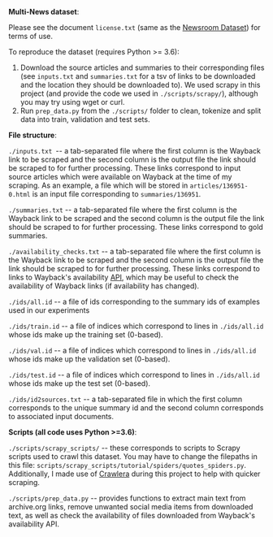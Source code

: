 **Multi-News dataset**:

Please see the document `license.txt` (same as the [Newsroom Dataset](https://summari.es/download/)) for terms of use.

To reproduce the dataset (requires Python >= 3.6):

1. Download the source articles and summaries to their corresponding files (see `inputs.txt` and `summaries.txt` for a tsv of links to be downloaded and the location they should be downloaded to). We used scrapy in this project (and provide the code we used in `./scripts/scrapy/`), although you may try using wget or curl. 
2. Run `prep_data.py` from the `./scripts/` folder to clean, tokenize and split data into train, validation and test sets. 



**File structure**: 

`./inputs.txt `-- a tab-separated file where the first column is the Wayback link to be scraped and the second column is the output file the link should be scraped to for further processing. These links correspond to input source articles which were available on Wayback at the time of my scraping. As an example, a file which will be stored in `articles/136951-0.html` is an input file corresponding to `summaries/136951`. 

`./summaries.txt` -- a tab-separated file where the first column is the Wayback link to be scraped and the second column is the output file the link should be scraped to for further processing. These links correspond to gold summaries.

`./availability_checks.txt` -- a tab-separated file where the first column is the Wayback link to be scraped and the second column is the output file the link should be scraped to for further processing. These links correspond to links to Wayback's availability [API](https://archive.org/help/wayback_api.php), which may be useful to check the availability of Wayback links (if availability has changed).


`./ids/all.id` -- a file of ids corresponding to the summary ids of examples used in our experiments

`./ids/train.id` -- a file of indices which correspond to lines in `./ids/all.id` whose ids make up the training set (0-based).

`./ids/val.id` -- a file of indices which correspond to lines in `./ids/all.id` whose ids make up the validation set (0-based).

`./ids/test.id` -- a file of indices which correspond to lines in `./ids/all.id` whose ids make up the test set (0-based).

`./ids/id2sources.txt` -- a tab-separated file in which the first column corresponds to the unique summary id and the second column corresponds to associated input documents. 


**Scripts (all code uses Python >=3.6)**:

`./scripts/scrapy_scripts/` -- these corresponds to scripts to Scrapy scripts used to crawl this dataset. You may have to change the filepaths in this file: `scripts/scrapy_scripts/tutorial/spiders/quotes_spiders.py`. Additionally, I made use of [Crawlera](https://scrapinghub.com/crawlera) during this project to help with quicker scraping.  

`./scripts/prep_data.py` -- provides functions to extract main text from archive.org links, remove unwanted social media items from downloaded text, as well as check the availability of files downloaded from Wayback's availability API.

